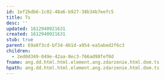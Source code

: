 ```yaml
---
id: 1ef2bdb6-1c02-48a6-b927-38b34b7eefc5
title: Ts
desc: ''
updated: 1612940921631
created: 1612940921631
stub: true
parent: 69a8f3cd-bf34-4b1d-a954-ea5abed2f6c3
children:
  - 2ed0d349-049e-42aa-8ec3-766ad98fef0d
fname: ang.dd.html.html.element.ang.zdarzenie.html.dom.ts
hpath: ang.dd.html.html.element.ang.zdarzenie.html.dom.ts
---
```



